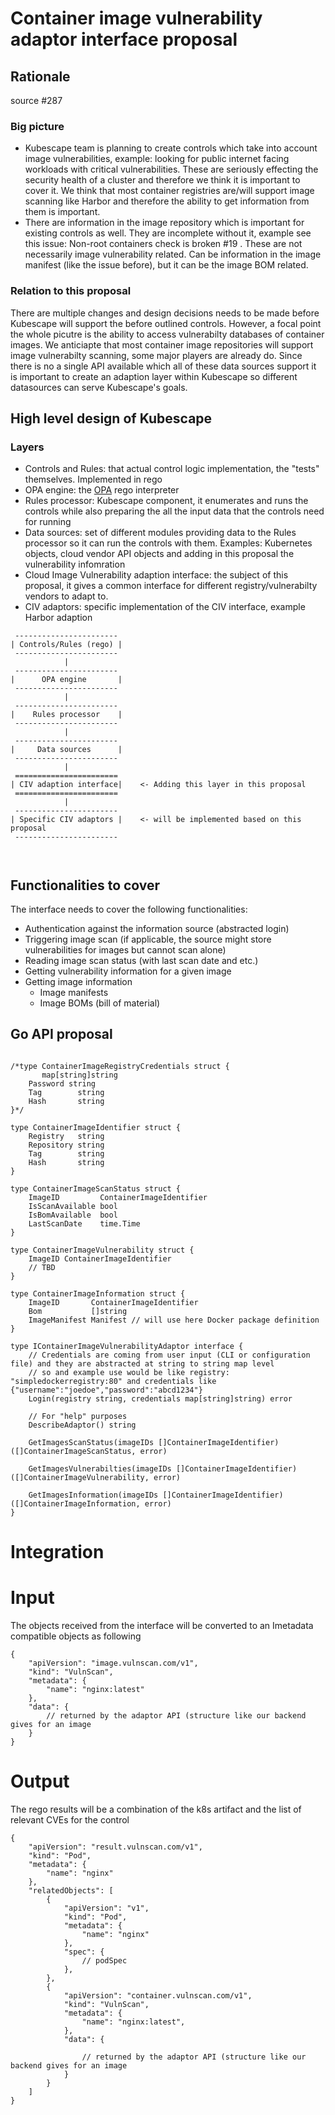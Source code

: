 # Container image vulnerability adaptor interface proposal

## Rationale

source #287 

### Big picture

* Kubescape team is planning to create controls which take into account image vulnerabilities, example: looking for public internet facing workloads with critical vulnerabilities. These are seriously effecting the security health of a cluster and therefore we think it is important to cover it. We think that most container registries are/will support image scanning like Harbor and therefore the ability to get information from them is important.
* There are information in the image repository which is important for existing controls as well. They are incomplete without it, example see this issue: Non-root containers check is broken #19 . These are not necessarily image vulnerability related. Can be information in the image manifest (like the issue before), but it can be the image BOM related.

### Relation to this proposal

There are multiple changes and design decisions needs to be made before Kubescape will support the before outlined controls. However, a focal point the whole picutre is the ability to access vulnerabilty databases of container images. We anticiapte that most container image repositories will support image vulnerabilty scanning, some major players are already do. Since there is no a single API available which all of these data sources support it is important to create an adaption layer within Kubescape so different datasources can serve Kubescape's goals.

## High level design of Kubescape

### Layers

* Controls and Rules: that actual control logic implementation, the "tests" themselves. Implemented in rego
* OPA engine: the [OPA](https://github.com/open-policy-agent/opa) rego interpreter 
* Rules processor: Kubescape component, it enumerates and runs the controls while also preparing the all the input data that the controls need for running
* Data sources: set of different modules providing data to the Rules processor so it can run the controls with them. Examples: Kubernetes objects, cloud vendor API objects and adding in this proposal the vulnerability infomration
* Cloud Image Vulnerability adaption interface: the subject of this proposal, it gives a common interface for different registry/vulnerabilty vendors to adapt to.
* CIV adaptors: specific implementation of the CIV interface, example Harbor adaption
```
 -----------------------
| Controls/Rules (rego) |
 -----------------------
            |
 -----------------------
|      OPA engine       |
 -----------------------
            |
 -----------------------
|    Rules processor    |
 ----------------------- 
            |
 -----------------------
|     Data sources      |
 -----------------------              
            |
 =======================
| CIV adaption interface|    <- Adding this layer in this proposal
 ======================= 
            |
 -----------------------
| Specific CIV adaptors |    <- will be implemented based on this proposal
 -----------------------      

        

```

## Functionalities to cover

The interface needs to cover the following functionalities:

* Authentication against the information source (abstracted login)
* Triggering image scan (if applicable, the source might store vulnerabilities for images but cannot scan alone)
* Reading image scan status (with last scan date and etc.)
* Getting vulnerability information for a given image
* Getting image information
  * Image manifests
  * Image BOMs (bill of material)

## Go API proposal

```

/*type ContainerImageRegistryCredentials struct {
	   map[string]string
	Password string
	Tag        string
	Hash       string
}*/

type ContainerImageIdentifier struct {
	Registry   string
	Repository string
	Tag        string
	Hash       string
}

type ContainerImageScanStatus struct {
	ImageID         ContainerImageIdentifier
	IsScanAvailable bool
	IsBomAvailable  bool
	LastScanDate    time.Time
}

type ContainerImageVulnerability struct {
	ImageID ContainerImageIdentifier
	// TBD
}

type ContainerImageInformation struct {
	ImageID       ContainerImageIdentifier
	Bom           []string
	ImageManifest Manifest // will use here Docker package definition
}

type IContainerImageVulnerabilityAdaptor interface {
	// Credentials are coming from user input (CLI or configuration file) and they are abstracted at string to string map level
	// so and example use would be like registry: "simpledockerregistry:80" and credentials like {"username":"joedoe","password":"abcd1234"}
	Login(registry string, credentials map[string]string) error

	// For "help" purposes
	DescribeAdaptor() string

	GetImagesScanStatus(imageIDs []ContainerImageIdentifier) ([]ContainerImageScanStatus, error)

	GetImagesVulnerabilties(imageIDs []ContainerImageIdentifier) ([]ContainerImageVulnerability, error)

	GetImagesInformation(imageIDs []ContainerImageIdentifier) ([]ContainerImageInformation, error)
}
```



# Integration

# Input

The objects received from the interface will be converted to an Imetadata compatible objects as following

```
{
    "apiVersion": "image.vulnscan.com/v1",
    "kind": "VulnScan",
    "metadata": {
        "name": "nginx:latest"
    },
    "data": {
        // returned by the adaptor API (structure like our backend gives for an image 
    }
}
```


# Output

The rego results will be a combination of the k8s artifact and the list of relevant CVEs for the control

```
{
    "apiVersion": "result.vulnscan.com/v1",
    "kind": "Pod",
    "metadata": {
        "name": "nginx"
    },
    "relatedObjects": [
        {
            "apiVersion": "v1",
            "kind": "Pod",
            "metadata": {
                "name": "nginx"
            },
            "spec": {
                // podSpec
            },
        },
        {
            "apiVersion": "container.vulnscan.com/v1",
            "kind": "VulnScan",
            "metadata": {
                "name": "nginx:latest",
            },
            "data": {
                
                // returned by the adaptor API (structure like our backend gives for an image  
            }
        }
    ]
}
```